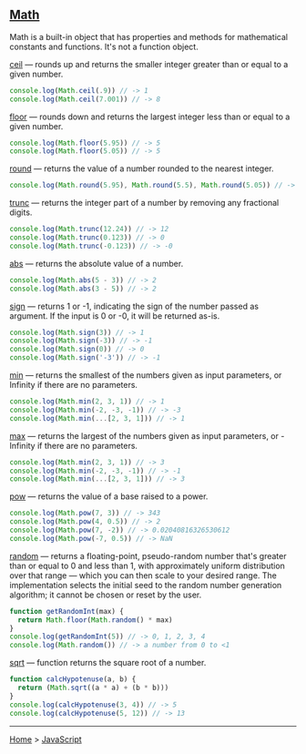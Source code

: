 ## [Math](https://developer.mozilla.org/en-US/docs/Web/JavaScript/Reference/Global_Objects/Math)

Math is a built-in object that has properties and methods for mathematical constants and functions. It's not a function object.

[ceil](https://developer.mozilla.org/en-US/docs/Web/JavaScript/Reference/Global_Objects/Math/ceil) — rounds up and returns the smaller integer greater than or equal to a given number.
```javascript
console.log(Math.ceil(.9)) // -> 1
console.log(Math.ceil(7.001)) // -> 8
```

[floor](https://developer.mozilla.org/en-US/docs/Web/JavaScript/Reference/Global_Objects/Math/floor) — rounds down and returns the largest integer less than or equal to a given number.
```javascript
console.log(Math.floor(5.95)) // -> 5
console.log(Math.floor(5.05)) // -> 5
```

[round](https://developer.mozilla.org/en-US/docs/Web/JavaScript/Reference/Global_Objects/Math/round) — returns the value of a number rounded to the nearest integer.
```javascript
console.log(Math.round(5.95), Math.round(5.5), Math.round(5.05)) // -> 6 6 5
```

[trunc](https://developer.mozilla.org/en-US/docs/Web/JavaScript/Reference/Global_Objects/Math/trunc) — returns the integer part of a number by removing any fractional digits.
```javascript
console.log(Math.trunc(12.24)) // -> 12
console.log(Math.trunc(0.123)) // -> 0
console.log(Math.trunc(-0.123)) // -> -0
```

[abs](https://developer.mozilla.org/en-US/docs/Web/JavaScript/Reference/Global_Objects/Math/abs) — returns the absolute value of a number.
```javascript
console.log(Math.abs(5 - 3)) // -> 2
console.log(Math.abs(3 - 5)) // -> 2
```

[sign](https://developer.mozilla.org/en-US/docs/Web/JavaScript/Reference/Global_Objects/Math/sign) — returns 1 or -1, indicating the sign of the number passed as argument. If the input is 0 or -0, it will be returned as-is.
```javascript
console.log(Math.sign(3)) // -> 1
console.log(Math.sign(-3)) // -> -1
console.log(Math.sign(0)) // -> 0
console.log(Math.sign('-3')) // -> -1
```

[min](https://developer.mozilla.org/en-US/docs/Web/JavaScript/Reference/Global_Objects/Math/min) — returns the smallest of the numbers given as input parameters, or Infinity if there are no parameters.
```javascript
console.log(Math.min(2, 3, 1)) // -> 1
console.log(Math.min(-2, -3, -1)) // -> -3
console.log(Math.min(...[2, 3, 1])) // -> 1
```

[max](https://developer.mozilla.org/en-US/docs/Web/JavaScript/Reference/Global_Objects/Math/max) — returns the largest of the numbers given as input parameters, or -Infinity if there are no parameters.
```javascript
console.log(Math.min(2, 3, 1)) // -> 3
console.log(Math.min(-2, -3, -1)) // -> -1
console.log(Math.min(...[2, 3, 1])) // -> 3
```

[pow](https://developer.mozilla.org/en-US/docs/Web/JavaScript/Reference/Global_Objects/Math/pow) — returns the value of a base raised to a power.
```javascript
console.log(Math.pow(7, 3)) // -> 343
console.log(Math.pow(4, 0.5)) // -> 2
console.log(Math.pow(7, -2)) // -> 0.02040816326530612
console.log(Math.pow(-7, 0.5)) // -> NaN
```

[random](https://developer.mozilla.org/en-US/docs/Web/JavaScript/Reference/Global_Objects/Math/random) — returns a floating-point, pseudo-random number that's greater than or equal to 0 and less than 1, with approximately uniform distribution over that range — which you can then scale to your desired range. The implementation selects the initial seed to the random number generation algorithm; it cannot be chosen or reset by the user.
```javascript
function getRandomInt(max) {
  return Math.floor(Math.random() * max)
}
console.log(getRandomInt(5)) // -> 0, 1, 2, 3, 4
console.log(Math.random()) // -> a number from 0 to <1
```

[sqrt](https://developer.mozilla.org/en-US/docs/Web/JavaScript/Reference/Global_Objects/Math/sqrt) — function returns the square root of a number.
```javascript
function calcHypotenuse(a, b) {
  return (Math.sqrt((a * a) + (b * b)))
}
console.log(calcHypotenuse(3, 4)) // -> 5
console.log(calcHypotenuse(5, 12)) // -> 13
```

---
[Home](../README.md) > [JavaScript](javascript.md)